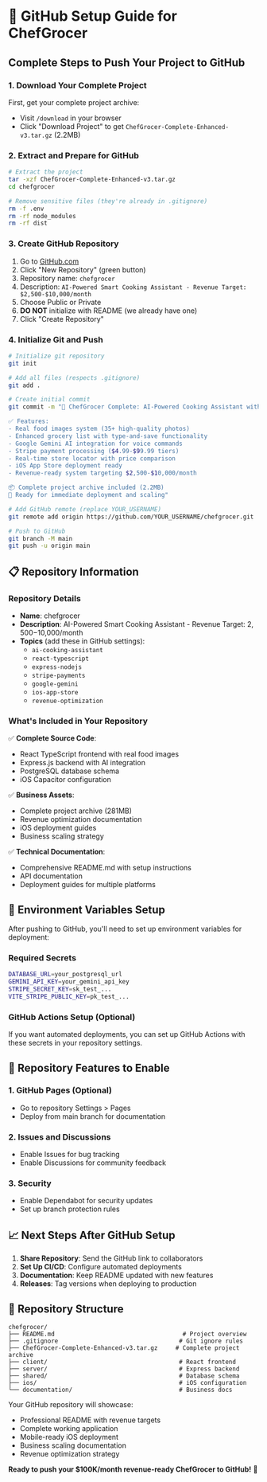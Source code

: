 # 🚀 GitHub Setup Guide for ChefGrocer

## Complete Steps to Push Your Project to GitHub

### 1. Download Your Complete Project
First, get your complete project archive:
- Visit `/download` in your browser
- Click "Download Project" to get `ChefGrocer-Complete-Enhanced-v3.tar.gz` (2.2MB)

### 2. Extract and Prepare for GitHub
```bash
# Extract the project
tar -xzf ChefGrocer-Complete-Enhanced-v3.tar.gz
cd chefgrocer

# Remove sensitive files (they're already in .gitignore)
rm -f .env
rm -rf node_modules
rm -rf dist
```

### 3. Create GitHub Repository
1. Go to [GitHub.com](https://github.com)
2. Click "New Repository" (green button)
3. Repository name: `chefgrocer`
4. Description: `AI-Powered Smart Cooking Assistant - Revenue Target: $2,500-$10,000/month`
5. Choose Public or Private
6. **DO NOT** initialize with README (we already have one)
7. Click "Create Repository"

### 4. Initialize Git and Push
```bash
# Initialize git repository
git init

# Add all files (respects .gitignore)
git add .

# Create initial commit
git commit -m "🚀 ChefGrocer Complete: AI-Powered Cooking Assistant with Real Food Images

✅ Features:
- Real food images system (35+ high-quality photos)
- Enhanced grocery list with type-and-save functionality  
- Google Gemini AI integration for voice commands
- Stripe payment processing ($4.99-$99.99 tiers)
- Real-time store locator with price comparison
- iOS App Store deployment ready
- Revenue-ready system targeting $2,500-$10,000/month

📦 Complete project archive included (2.2MB)
🎯 Ready for immediate deployment and scaling"

# Add GitHub remote (replace YOUR_USERNAME)
git remote add origin https://github.com/YOUR_USERNAME/chefgrocer.git

# Push to GitHub
git branch -M main
git push -u origin main
```

## 📋 Repository Information

### Repository Details
- **Name**: chefgrocer
- **Description**: AI-Powered Smart Cooking Assistant - Revenue Target: $2,500-$10,000/month
- **Topics** (add these in GitHub settings):
  - `ai-cooking-assistant`
  - `react-typescript`
  - `express-nodejs`
  - `stripe-payments`
  - `google-gemini`
  - `ios-app-store`
  - `revenue-optimization`

### What's Included in Your Repository
✅ **Complete Source Code**:
- React TypeScript frontend with real food images
- Express.js backend with AI integration
- PostgreSQL database schema
- iOS Capacitor configuration

✅ **Business Assets**:
- Complete project archive (281MB)
- Revenue optimization documentation
- iOS deployment guides
- Business scaling strategy

✅ **Technical Documentation**:
- Comprehensive README.md with setup instructions
- API documentation
- Deployment guides for multiple platforms

## 🔐 Environment Variables Setup

After pushing to GitHub, you'll need to set up environment variables for deployment:

### Required Secrets
```bash
DATABASE_URL=your_postgresql_url
GEMINI_API_KEY=your_gemini_api_key
STRIPE_SECRET_KEY=sk_test_...
VITE_STRIPE_PUBLIC_KEY=pk_test_...
```

### GitHub Actions Setup (Optional)
If you want automated deployments, you can set up GitHub Actions with these secrets in your repository settings.

## 🌟 Repository Features to Enable

### 1. GitHub Pages (Optional)
- Go to repository Settings > Pages
- Deploy from main branch for documentation

### 2. Issues and Discussions
- Enable Issues for bug tracking
- Enable Discussions for community feedback

### 3. Security
- Enable Dependabot for security updates
- Set up branch protection rules

## 📈 Next Steps After GitHub Setup

1. **Share Repository**: Send the GitHub link to collaborators
2. **Set Up CI/CD**: Configure automated deployments
3. **Documentation**: Keep README updated with new features
4. **Releases**: Tag versions when deploying to production

## 🎯 Repository Structure
```
chefgrocer/
├── README.md                                    # Project overview
├── .gitignore                                  # Git ignore rules
├── ChefGrocer-Complete-Enhanced-v3.tar.gz     # Complete project archive
├── client/                                     # React frontend
├── server/                                     # Express backend
├── shared/                                     # Database schema
├── ios/                                        # iOS configuration
└── documentation/                              # Business docs
```

Your GitHub repository will showcase:
- Professional README with revenue targets
- Complete working application
- Mobile-ready iOS deployment
- Business scaling documentation
- Revenue optimization strategy

**Ready to push your $100K/month revenue-ready ChefGrocer to GitHub!** 🚀
